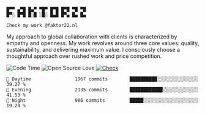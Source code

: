 ```
█▀▀ ▄▀█ █▄▀ ▀█▀ █▀█ █▀█ ▀█ ▀█
█▀░ █▀█ █░█ ░█░ █▄█ █▀▄ █▄ █▄

Check my work @faktor22.nl
```
My approach to global collaboration with clients is characterized by empathy and openness. My work revolves around three core values: quality, sustainability, and delivering maximum value. I consciously choose a thoughtful approach over rushed work and price competition.

![Code Time](http://img.shields.io/badge/Code%20Time-4%2C561%20hrs%2059%20mins-blue)
![Open Source Love](https://badges.frapsoft.com/os/v1/open-source.svg?v=102)
[![Check](https://img.shields.io/badge/Check%20Faktor%2022-216bd6)](https://faktor22.nl)

```text
🌆 Daytime                1967 commits        ██████████░░░░░░░░░░░░░░░   39.27 % 
🌃 Evening                2135 commits        ████████████░░░░░░░░░░░░░   41.53 % 
🌙 Night                  986 commits         █████░░░░░░░░░░░░░░░░░░░░   19.20 % 
```


<!--
**Faktor22/Faktor22** is a ✨ _special_ ✨ repository because its `README.md` (this file) appears on your GitHub profile.

## ⚡ Stack

![JavaScript](https://img.shields.io/badge/-JavaScript-202a35?style=flat-square&logo=javascript)
![PHP](https://img.shields.io/badge/-PHP-202a35?style=flat-square&logo=php)
![Nodejs](https://img.shields.io/badge/-Nodejs-202a35?style=flat-square&logo=Node.js)
![Python](https://img.shields.io/badge/-Python-202a35?style=flat-square&logo=Python)
![React](https://img.shields.io/badge/-React-202a35?style=flat-square&logo=react)
![Svelte](https://img.shields.io/badge/-svelte-202a35?style=flat-square&logo=svelte)
![Laravel](https://img.shields.io/badge/-Laravel-202a35?style=flat-square&logo=laravel)
![ElasticSearch](https://img.shields.io/badge/-ElasticSearch-202a35?style=flat-square&logo=elasticsearch)
![HTML5](https://img.shields.io/badge/-HTML5-202a35?style=flat-square&logo=html5&logoColor=white)
![CSS3](https://img.shields.io/badge/-CSS3-202a35?style=flat-square&logo=css3)
![Bootstrap](https://img.shields.io/badge/-Bootstrap-202a35?style=flat-square&logo=bootstrap)
![TypeScript](https://img.shields.io/badge/-TypeScript-202a35?style=flat-square&logo=typescript)
![MongoDB](https://img.shields.io/badge/-MongoDB-202a35?style=flat-square&logo=mongodb)
![Redis](https://img.shields.io/badge/-Redis-202a35?style=flat-square&logo=Redis)
![GraphQL](https://img.shields.io/badge/-GraphQL-202a35?style=flat-square&logo=graphql)
![MySQL](https://img.shields.io/badge/-MySQL-202a35?style=flat-square&logo=mysql)
![Heroku](https://img.shields.io/badge/-Heroku-202a35?style=flat-square&logo=heroku)
![Docker](https://img.shields.io/badge/-Docker-202a35?style=flat-square&logo=docker)
![DigitalOcean](https://img.shields.io/badge/-Digital%20Ocean-202a35?style=flat-square&logo=digitalocean)
![Firebase](https://img.shields.io/badge/Firebase-202a35?style=flat-square&logo=firebase)
![Amazon AWS](https://img.shields.io/badge/Amazon%20AWS-202a35?style=flat-square&logo=amazon-aws)
![Google Cloud](https://img.shields.io/badge/Google%20Cloud-202a35?style=flat-square&logo=google-cloud)
![Git](https://img.shields.io/badge/-Git-202a35?style=flat-square&logo=git)
![GitHub](https://img.shields.io/badge/-GitHub-202a35?style=flat-square&logo=github)
![GitLab](https://img.shields.io/badge/-GitLab-202a35?style=flat-square&logo=gitlab)
![Raspberry Pi](https://img.shields.io/badge/-Raspberry%20Pi-202a35?style=flat-square&logo=Raspberry-Pi)
![Wordpress](https://img.shields.io/badge/-WordPress-202a35?style=flat-square&logo=wordpress)
![Drupal](https://img.shields.io/badge/-Drupal-202a35?style=flat-square&logo=drupal)
-->
